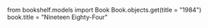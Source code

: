 from bookshelf.models import Book
Book.objects.get(title = "1984")
book.title = "Nineteen Eighty-Four"